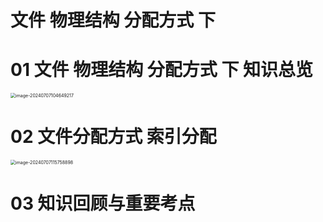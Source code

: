 # 文件 物理结构 分配方式 下



# 01 文件 物理结构 分配方式 下 知识总览

<img src="https://cvp.oss-cn-shanghai.aliyuncs.com/picgo/202407071046378.png" alt="image-20240707104649217" style="zoom:50%;" />



# 02 文件分配方式 索引分配

<img src="https://cvp.oss-cn-shanghai.aliyuncs.com/picgo/202407071158616.png" alt="image-20240707115758898" style="zoom:50%;" />



# 03 知识回顾与重要考点

